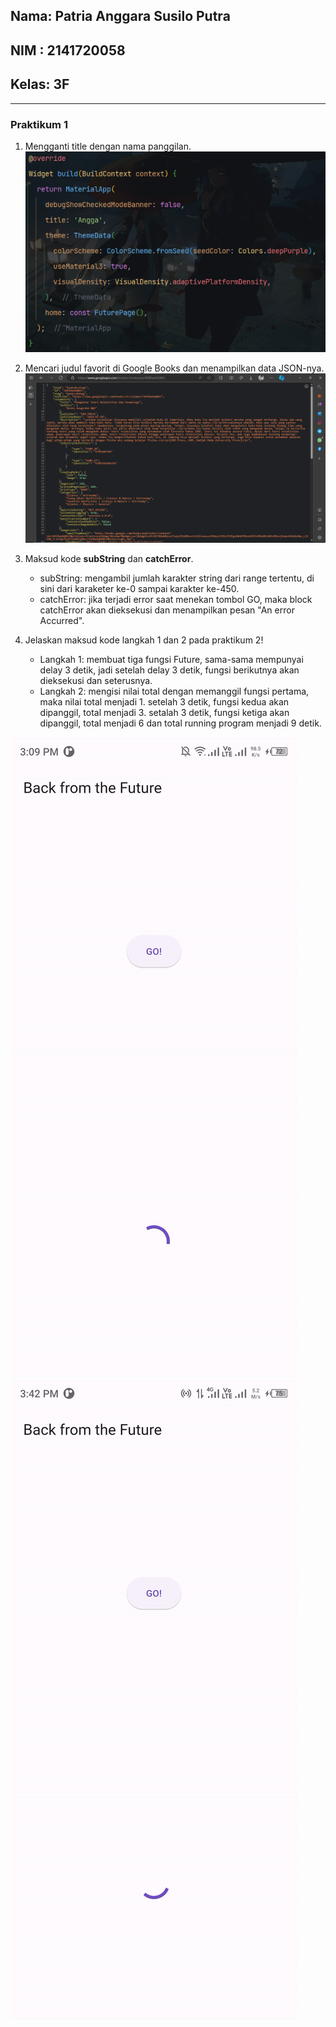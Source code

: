 ## Nama: Patria Anggara Susilo Putra
## NIM : 2141720058
## Kelas: 3F

---

### Praktikum 1

1. Mengganti title dengan nama panggilan.
!["screenshot_praktikum_satu](docs/images/praktikum1/soal/soal1.png)

2. Mencari judul favorit di Google Books dan menampilkan data JSON-nya.
!["screenshot_praktikum_satu](docs/images/praktikum1/soal/soal2.png)

3. Maksud kode **subString** dan **catchError**.
   - subString: mengambil jumlah karakter string dari range tertentu, di sini dari karaketer ke-0 sampai karakter ke-450.
   - catchError: jika terjadi error saat menekan tombol GO, maka block catchError akan dieksekusi dan menampilkan pesan "An error Accurred".

4. Jelaskan maksud kode langkah 1 dan 2 pada praktikum 2!
   -  Langkah 1: membuat tiga fungsi Future, sama-sama mempunyai delay 3 detik, jadi setelah delay 3 detik, fungsi berikutnya akan dieksekusi dan seterusnya.
   - Langkah 2: mengisi nilai total dengan memanggil fungsi pertama, maka nilai total menjadi 1. setelah 3 detik, fungsi kedua akan dipanggil, total menjadi 3. setalah 3 detik, fungsi ketiga akan dipanggil, total menjadi 6 dan total running program menjadi 9 detik.

!["screenshot_praktikum_satu](docs/images/praktikum1/soal/demo.gif)
!["screenshot_praktikum_satu](docs/images/praktikum2/soal/demo.gif)
